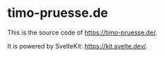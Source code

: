 # timo-pruesse.de

This is the source code of https://timo-pruesse.de/.

It is powered by SvelteKit: https://kit.svelte.dev/.
